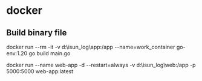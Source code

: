 # docker
## Build binary file
docker run --rm -it -v d:\isun_log\app:/app --name=work_container go-env:1.20 go build main.go

docker run --name web-app -d --restart=always -v d:\isun_log\web:/app -p 5000:5000 web-app:latest